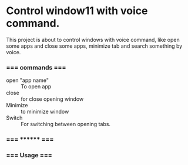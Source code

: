 <h1> Control window11 with voice command.</h1>
  
<p> This project is about to control windows with voice command, like open some apps and close some apps, minimize tab and search something by voice. </p>

<div>
  <h3> === commands === </h3>
<dl>
  <dt> open "app name" </dt>
  <dd> To open app </dd>
  <dt> close </dt>
  <dd> for close opening window </dd>
  <dt> Minimize </dt>
  <dd> to minimize window </dd>
  <dt> Switch </dt>
  <dd> For switching between opening tabs. </dd>
  <dt></dt>
  <dd></dd>
  <dt></dt>
  <dd></dd>
  <dt></dt>
  <dd></dd>
</dl>
  
  <h3> === ****** === </h3>
</div>

<div>
  <h3> === Usage === </h3>
  <p>
    
  </p>
</div>
